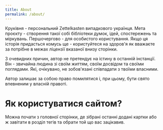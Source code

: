 ```yaml
---
title: About
permalink: /about/
---
```


Круківня - персональний Zettelkasten випадкового українця. Мета проєкту - створення такої собі бібліотеки думок, ідей, спостережень та міркувань. Першочергово - для особистого користування. Якщо ця історія придасться комусь ще - користуйтеся на здоров'я як вважаєте за потрібне в межах ліцензії вказаної внизу сторінки.

З очевидних причин, автор не претендує на істину в останній інстанції. Він - звичайна людина зі своїм життям, своїм досвідом та своїми поглядами. Які, очікувано, не зобов'язані співпадати з твоїми власними.

Автор залишає за собою право помилятися і, при цьому, бути свято впевненим у власній правоті.

# Як користуватися сайтом?

Можна почати з головної сторінки, де зібрані останні додані картки або ж завітати в розділ тегів та обрати той що вас зацікавив.
